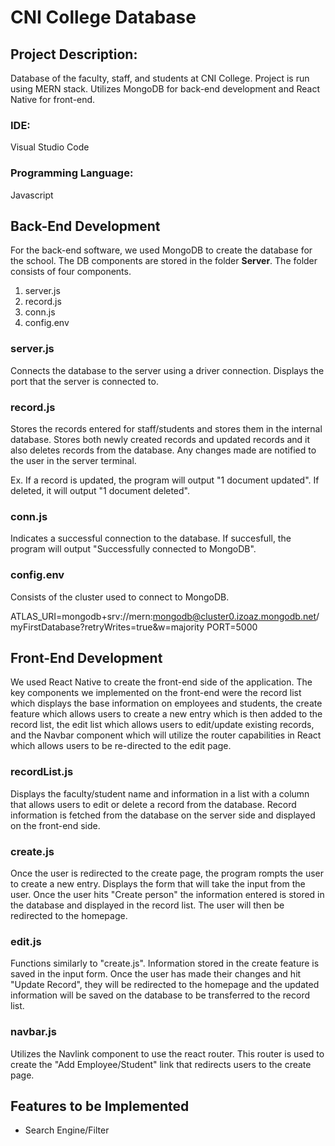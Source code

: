 # CNI College Database
## Project Description: 
Database of the faculty, staff, and students at CNI College. Project is run using MERN stack. Utilizes MongoDB for back-end development and React Native for front-end.
### IDE: 
Visual Studio Code
### Programming Language: 
Javascript

## Back-End Development
For the back-end software, we used MongoDB to create the database for the school. The DB components are stored in the folder **Server**. The folder consists of four components.
1. server.js
2. record.js
3. conn.js
4. config.env

### server.js
Connects the database to the server using a driver connection. Displays the port that the server is connected to.

### record.js
Stores the records entered for staff/students and stores them in the internal database. Stores both newly created records and updated records and it also deletes records from the database. Any changes made are notified to the user in the server terminal. <br/>

Ex. If a record is updated, the program will output "1 document updated". If deleted, it will output "1 document deleted".

### conn.js
Indicates a successful connection to the database. If succesfull, the program will output "Successfully connected to MongoDB".

### config.env
Consists of the cluster used to connect to MongoDB.

ATLAS_URI=mongodb+srv://mern:mongodb@cluster0.izoaz.mongodb.net/myFirstDatabase?retryWrites=true&w=majority
PORT=5000

## Front-End Development
We used React Native to create the front-end side of the application. The key components we implemented on the front-end were the record list which displays the base information on employees and students, the create feature which allows users to create a new entry which is then added to the record list, the edit list which allows users to edit/update existing records, and the Navbar component which will utilize the router capabilities in React which allows users to be re-directed to the edit page.

### recordList.js 
Displays the faculty/student name and information in a list with a column that allows users to edit or delete a record from the database. Record information is fetched from the database on the server side and displayed on the front-end side.

### create.js
Once the user is redirected to the create page, the program rompts the user to create a new entry. Displays the form that will take the input from the user. Once the user hits "Create person" the information entered is stored in the database and displayed in the record list. The user will then be redirected to the homepage.

### edit.js
Functions similarly to "create.js". Information stored in the create feature is saved in the input form. Once the user has made their changes and hit "Update Record", they will be redirected to the homepage and the updated information will be saved on the database to be transferred to the record list.

### navbar.js
Utilizes the Navlink component to use the react router. This router is used to create the "Add Employee/Student" link that redirects users to the create page.

## Features to be Implemented
- Search Engine/Filter

